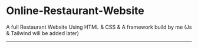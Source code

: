 # Online-Restaurant-Website
A full Restaurant Website Using HTML & CSS & A framework build by me (Js & Tailwind will be added later) <br>
<hr>
